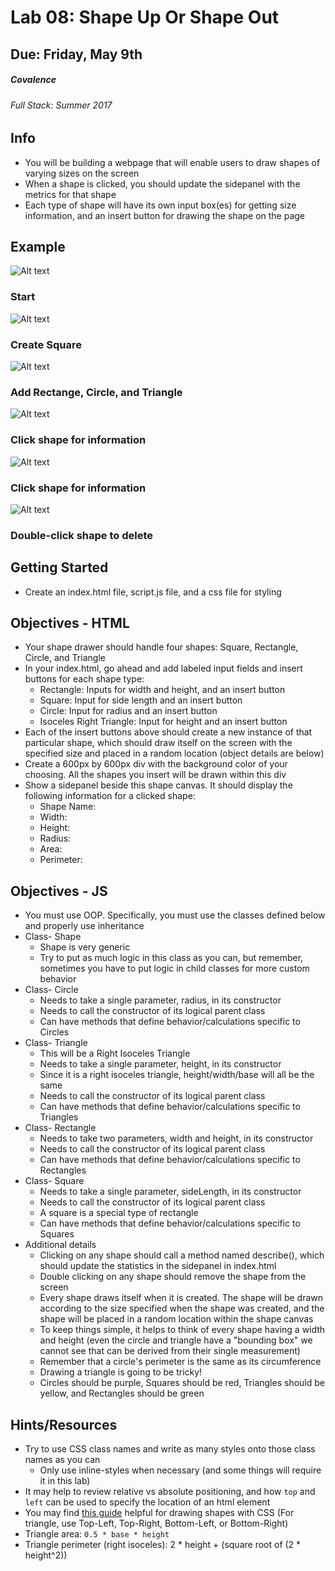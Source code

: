 # Lab 08: Shape Up Or Shape Out
## Due: Friday, May 9th
##### Covalence
###### Full Stack: Summer 2017

## Info
* You will be building a webpage that will enable users to draw shapes of varying sizes on the screen
* When a shape is clicked, you should update the sidepanel with the metrics for that shape
* Each type of shape will have its own input box(es) for getting size information, and an insert button for drawing the shape on the page

## Example
![Alt text](/shape-1.png?raw=true "Example of Shapes")
### Start

![Alt text](/shape-2.png?raw=true "Example of Shapes")
### Create Square

![Alt text](/shape-3.png?raw=true "Example of Shapes")
### Add Rectange, Circle, and Triangle

![Alt text](/shape-4.png?raw=true "Example of Shapes")
### Click shape for information

![Alt text](/shape-5.png?raw=true "Example of Shapes")
### Click shape for information

![Alt text](/shape-6.png?raw=true "Example of Shapes")
### Double-click shape to delete

## Getting Started
* Create an index.html file, script.js file, and a css file for styling

## Objectives - HTML
* Your shape drawer should handle four shapes: Square, Rectangle, Circle, and Triangle
* In your index.html, go ahead and add labeled input fields and insert buttons for each shape type:
    * Rectangle: Inputs for width and height, and an insert button
    * Square: Input for side length and an insert button
    * Circle: Input for radius and an insert button
    * Isoceles Right Triangle: Input for height and an insert button
* Each of the insert buttons above should create a new instance of that particular shape, which should draw itself on the screen with the specified size and placed in a random location (object details are below)
* Create a 600px by 600px div with the background color of your choosing. All the shapes you insert will be drawn within this div
* Show a sidepanel beside this shape canvas. It should display the following information for a clicked shape:
    * Shape Name:
    * Width:
    * Height:
    * Radius:
    * Area:
    * Perimeter:

## Objectives - JS
* You must use OOP. Specifically, you must use the classes defined below and properly use inheritance
* Class- Shape
    * Shape is very generic
    * Try to put as much logic in this class as you can, but remember, sometimes you have to put logic in child classes for more custom behavior
* Class- Circle
    * Needs to take a single parameter, radius, in its constructor
    * Needs to call the constructor of its logical parent class
    * Can have methods that define behavior/calculations specific to Circles
* Class- Triangle
    * This will be a Right Isoceles Triangle
    * Needs to take a single parameter, height, in its constructor
    * Since it is a right isoceles triangle, height/width/base will all be the same
    * Needs to call the constructor of its logical parent class
    * Can have methods that define behavior/calculations specific to Triangles
* Class- Rectangle
    * Needs to take two parameters, width and height, in its constructor
    * Needs to call the constructor of its logical parent class
    * Can have methods that define behavior/calculations specific to Rectangles
* Class- Square
    * Needs to take a single parameter, sideLength, in its constructor
    * Needs to call the constructor of its logical parent class
    * A square is a special type of rectangle
    * Can have methods that define behavior/calculations specific to Squares
* Additional details
    * Clicking on any shape should call a method named describe(), which should update the statistics in the sidepanel in index.html
    * Double clicking on any shape should remove the shape from the screen
    * Every shape draws itself when it is created. The shape will be drawn according to the size specified when the shape was created, and the shape will be placed in a random location within the shape canvas
    * To keep things simple, it helps to think of every shape having a width and height (even the circle and triangle have a "bounding box" we cannot see that can be derived from their single measurement)
    * Remember that a circle's perimeter is the same as its circumference
    * Drawing a triangle is going to be tricky!
    * Circles should be purple, Squares should be red, Triangles should be yellow, and Rectangles should be green

## Hints/Resources
* Try to use CSS class names and write as many styles onto those class names as you can
    * Only use inline-styles when necessary (and some things will require it in this lab)
* It may help to review relative vs absolute positioning, and how `top` and `left` can be used to specify the location of an html element
* You may find [this guide](https://css-tricks.com/examples/ShapesOfCSS/) helpful for drawing shapes with CSS (For triangle, use Top-Left, Top-Right, Bottom-Left, or Bottom-Right)
* Triangle area: `0.5 * base * height`
* Triangle perimeter (right isoceles): 2 * height + (square root of (2 * height^2))
